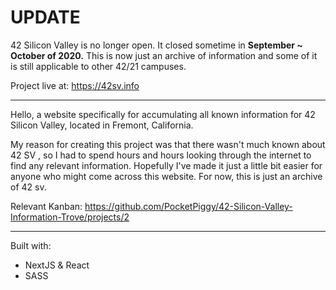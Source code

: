 # UPDATE

42 Silicon Valley is no longer open. It closed sometime in <b>September ~ October of 2020.</b> This is now just an archive of information and some of it is still applicable to other 42/21 campuses.

Project live at: https://42sv.info

___

Hello, a website specifically for accumulating all known information for 42 Silicon Valley, located in Fremont, California.

My reason for creating this project was that there wasn't much known about 42 SV
, so I had to spend hours and hours looking through the internet to find any
relevant information. Hopefully I've made it just a little bit easier for
anyone who might come across this website. For now, this is just an archive of 42 sv.

Relevant Kanban: https://github.com/PocketPiggy/42-Silicon-Valley-Information-Trove/projects/2

___

Built with:

* NextJS & React
* SASS
